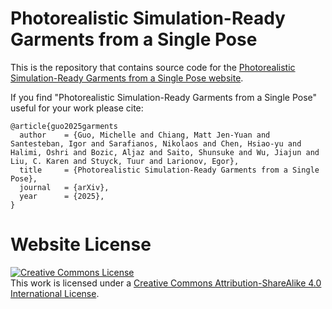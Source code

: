 # Photorealistic Simulation-Ready Garments from a Single Pose

This is the repository that contains source code for the [Photorealistic Simulation-Ready Garments from a Single Pose website](https://phys-gaussian-clothing.github.io/).

If you find "Photorealistic Simulation-Ready Garments from a Single Pose" useful for your work please cite:
```
@article{guo2025garments
  author    = {Guo, Michelle and Chiang, Matt Jen-Yuan and Santesteban, Igor and Sarafianos, Nikolaos and Chen, Hsiao-yu and Halimi, Oshri and Bozic, Aljaz and Saito, Shunsuke and Wu, Jiajun and Liu, C. Karen and Stuyck, Tuur and Larionov, Egor},
  title     = {Photorealistic Simulation-Ready Garments from a Single Pose},
  journal   = {arXiv},
  year      = {2025},
}
```

# Website License
<a rel="license" href="http://creativecommons.org/licenses/by-sa/4.0/"><img alt="Creative Commons License" style="border-width:0" src="https://i.creativecommons.org/l/by-sa/4.0/88x31.png" /></a><br />This work is licensed under a <a rel="license" href="http://creativecommons.org/licenses/by-sa/4.0/">Creative Commons Attribution-ShareAlike 4.0 International License</a>.
